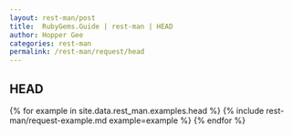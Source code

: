 ```yaml
---
layout: rest-man/post
title:  RubyGems.Guide | rest-man | HEAD
author: Hopper Gee
categories: rest-man
permalink: /rest-man/request/head
---
```


<div class="post">
  <h2 class="title">HEAD</h2>

  {% for example in site.data.rest_man.examples.head %}
    {% include rest-man/request-example.md example=example %}
  {% endfor %}
</div>
